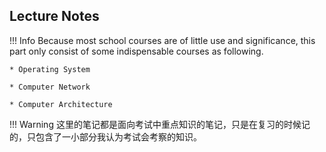 ## Lecture Notes
!!! Info
    Because most school courses are of little use and significance, this part only consist of some indispensable courses as following.
    
    * Operating System

    * Computer Network

    * Computer Architecture

!!! Warning
    这里的笔记都是面向考试中重点知识的笔记，只是在复习的时候记的，只包含了一小部分我认为考试会考察的知识。